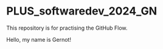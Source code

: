 # PLUS_softwaredev_2024_GN
This repository is for practising the GitHub Flow.

Hello, my name is Gernot!

